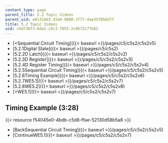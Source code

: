 ```yaml
---
content_type: page
parent_title: 5.2 Topic Videos
parent_uid: e01318d3-35d4-9080-2f77-dae35f856d7f
title: 5.2 Topic Videos
uid: c6d730f3-6da1-c6c3-7855-2c0672c7fb82
---
```


*   [<Sequential Circuit Timing]({{< baseurl >}}/pages/c5/c5s2/c5s2v5)
*   [5.2.1Digital State]({{< baseurl >}}/pages/c5/c5s2)
*   [5.2.2D Latch]({{< baseurl >}}/pages/c5/c5s2/c5s2v2)
*   [5.2.3D Register]({{< baseurl >}}/pages/c5/c5s2/c5s2v3)
*   [5.2.4D Register Timing]({{< baseurl >}}/pages/c5/c5s2/c5s2v4)
*   [5.2.5Sequential Circuit Timing]({{< baseurl >}}/pages/c5/c5s2/c5s2v5)
*   [5.2.6Timing Example]({{< baseurl >}}/pages/c5/c5s2/c5s2v6)
*   [5.2.7WE5.1]({{< baseurl >}}/pages/c5/c5s2/c5s2v7)
*   [5.2.8WE5.2]({{< baseurl >}}/pages/c5/c5s2/c5s2v8)
*   [\>WE5.1]({{< baseurl >}}/pages/c5/c5s2/c5s2v7)

Timing Example (3:28)
---------------------

{{< resource f54045e0-4bdb-c5d8-ffae-52130d58b5a8 >}}

*   [BackSequential Circuit Timing]({{< baseurl >}}/pages/c5/c5s2/c5s2v5)
*   [ContinueWE5.1]({{< baseurl >}}/pages/c5/c5s2/c5s2v7)
